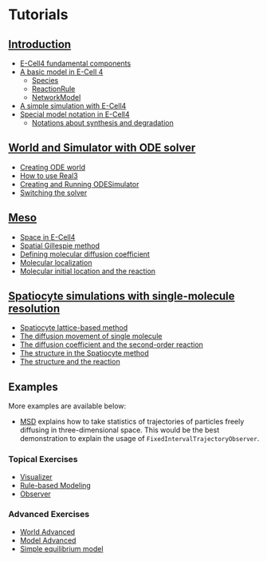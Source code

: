 # Tutorials

## [Introduction](http://nbviewer.ipython.org/github/ecell/ecell4/blob/develop/ipynb/Tutorials/Introduction.ipynb)
- [E-Cell4 fundamental components](http://nbviewer.ipython.org/github/ecell/ecell4/blob/develop/ipynb/Tutorials/Introduction.ipynb#E-Cell4-fundamental-components)
- [A basic model in E-Cell 4](http://nbviewer.ipython.org/github/ecell/ecell4/blob/develop/ipynb/Tutorials/Introduction.ipynb#A-basic-model-in-E-Cell-4)
    - [Species](http://nbviewer.ipython.org/github/ecell/ecell4/blob/develop/ipynb/Tutorials/Introduction.ipynb#Species)
    - [ReactionRule](http://nbviewer.ipython.org/github/ecell/ecell4/blob/develop/ipynb/Tutorials/Introduction.ipynb#ReactionRule)
    - [NetworkModel](http://nbviewer.ipython.org/github/ecell/ecell4/blob/develop/ipynb/Tutorials/Introduction.ipynb#NetworkModel)
- [A simple simulation with E-Cell4](http://nbviewer.ipython.org/github/ecell/ecell4/blob/develop/ipynb/Tutorials/Introduction.ipynb#A-simple-simulation-with-E-Cell4)
- [Special model notation in E-Cell4](http://nbviewer.ipython.org/github/ecell/ecell4/blob/develop/ipynb/Tutorials/Introduction.ipynb#Special-model-notation-in-E-Cell4)
    - [Notations about synthesis and degradation](http://nbviewer.ipython.org/github/ecell/ecell4/blob/develop/ipynb/Tutorials/Introduction.ipynb#Notations-about-synthesis-and-degradation)

## [World and Simulator with ODE solver](http://nbviewer.ipython.org/github/ecell/ecell4/blob/develop/ipynb/Tutorials/WorldSimBasics.ipynb)
- [Creating ODE world](http://nbviewer.ipython.org/github/ecell/ecell4/blob/develop/ipynb/Tutorials/WorldSimBasics.ipynb#Creating-ODE-world)
- [How to use Real3](http://nbviewer.ipython.org/github/ecell/ecell4/blob/develop/ipynb/Tutorials/WorldSimBasics.ipynb#How-to-use-Real3)
- [Creating and Running ODESimulator](http://nbviewer.ipython.org/github/ecell/ecell4/blob/develop/ipynb/Tutorials/WorldSimBasics.ipynb#Creating-and-Running-ODESimulator)
- [Switching the solver](http://nbviewer.ipython.org/github/ecell/ecell4/blob/develop/ipynb/Tutorials/WorldSimBasics.ipynb#Switching-the-solver)

## [Meso](http://nbviewer.ipython.org/github/ecell/ecell4/blob/develop/ipynb/Tutorials/Meso.ipynb)
- [Space in E-Cell4](http://nbviewer.ipython.org/github/ecell/ecell4/blob/develop/ipynb/Tutorials/Meso.ipynb#Space-in-E-Cell4)
- [Spatial Gillespie method](http://nbviewer.ipython.org/github/ecell/ecell4/blob/develop/ipynb/Tutorials/Meso.ipynb#Spatial-Gillespie-method)
- [Defining molecular diffusion coefficient](http://nbviewer.ipython.org/github/ecell/ecell4/blob/develop/ipynb/Tutorials/Meso.ipynb#Defining-molecular-diffusion-coefficient)
- [Molecular localization](http://nbviewer.ipython.org/github/ecell/ecell4/blob/develop/ipynb/Tutorials/Meso.ipynb#Molecular-localization)
- [Molecular initial location and the reaction](http://nbviewer.ipython.org/github/ecell/ecell4/blob/develop/ipynb/Tutorials/Meso.ipynb#Molecular-initial-location-and-the-reaction)


## [Spatiocyte simulations with single-molecule resolution](http://nbviewer.ipython.org/github/ecell/ecell4/blob/develop/ipynb/Tutorials/Spatiocyte.ipynb)
- [Spatiocyte lattice-based method](http://nbviewer.ipython.org/github/ecell/ecell4/blob/develop/ipynb/Tutorials/Spatiocyte.ipynb#Spatiocyte-lattice-based-method)
- [The diffusion movement of single molecule](http://nbviewer.ipython.org/github/ecell/ecell4/blob/develop/ipynb/Tutorials/Spatiocyte.ipynb#The-diffusion-movement-of-single-molecule)
- [The diffusion coefficient and the second-order reaction](http://nbviewer.ipython.org/github/ecell/ecell4/blob/develop/ipynb/Tutorials/Spatiocyte.ipynb#The-diffusion-coefficient-and-the-second-order-reaction)
- [The structure in the Spatiocyte method](http://nbviewer.ipython.org/github/ecell/ecell4/blob/develop/ipynb/Tutorials/Spatiocyte.ipynb#The-structure-in-the-Spatiocyte-method)
- [The structure and the reaction](http://nbviewer.ipython.org/github/ecell/ecell4/blob/develop/ipynb/Tutorials/Spatiocyte.ipynb#The-structure-and-the-reaction)


## Examples

More examples are available below:

- [MSD](http://nbviewer.ipython.org/github/ecell/ecell4/blob/develop/ipynb/Examples/MSD.ipynb) explains how to take statistics of trajectories of particles freely diffusing in three-dimensional space. This would be the best demonstration to explain the usage of `FixedIntervalTrajectoryObserver`.

### Topical Exercises

- [Visualizer](http://nbviewer.ipython.org/github/ecell/ecell4/blob/develop/ipynb/Tutorials/Visualizer.ipynb)
- [Rule-based Modeling](http://nbviewer.ipython.org/github/ecell/ecell4/blob/develop/ipynb/Tutorials/RuleBasedModeling.ipynb)
- [Observer](http://nbviewer.ipython.org/github/ecell/ecell4/blob/develop/ipynb/Tutorials/Observer.ipynb)

### Advanced Exercises

- [World Advanced](http://nbviewer.ipython.org/github/ecell/ecell4/blob/develop/ipynb/Tutorials/WorldAdvanced.ipynb)
- [Model Advanced](http://nbviewer.ipython.org/github/ecell/ecell4/blob/develop/ipynb/Tutorials/ModelAdvanced.ipynb)
- [Simple equilibrium model](http://nbviewer.ipython.org/github/ecell/ecell4/blob/develop/ipynb/Tutorials/SimpleEquilibrium.ipynb)



<script>
  (function(i,s,o,g,r,a,m){i['GoogleAnalyticsObject']=r;i[r]=i[r]||function(){
  (i[r].q=i[r].q||[]).push(arguments)},i[r].l=1*new Date();a=s.createElement(o),
  m=s.getElementsByTagName(o)[0];a.async=1;a.src=g;m.parentNode.insertBefore(a,m)
  })(window,document,'script','//www.google-analytics.com/analytics.js','ga');

  ga('create', 'UA-27761864-9', 'auto');
  ga('send', 'pageview');
</script>

